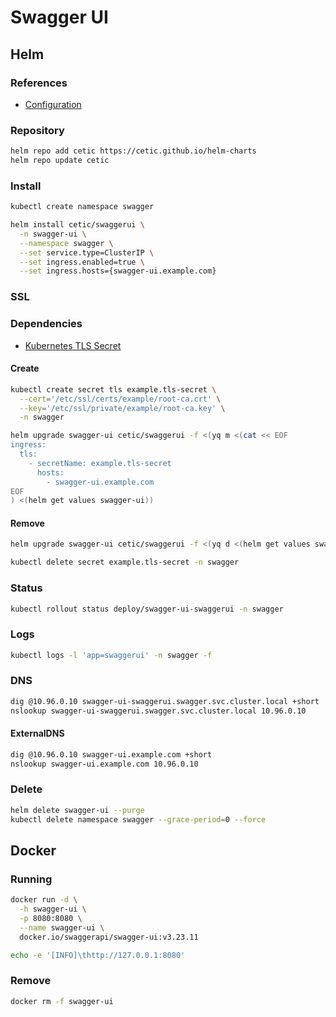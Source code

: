# Swagger UI

## Helm

### References

- [Configuration](https://github.com/cetic/helm-swagger-ui#configuration)

### Repository

```sh
helm repo add cetic https://cetic.github.io/helm-charts
helm repo update cetic
```

### Install

```sh
kubectl create namespace swagger
```

```sh
helm install cetic/swaggerui \
  -n swagger-ui \
  --namespace swagger \
  --set service.type=ClusterIP \
  --set ingress.enabled=true \
  --set ingress.hosts={swagger-ui.example.com}
```

### SSL

### Dependencies

- [Kubernetes TLS Secret](/k8s-tls-secret.md)

#### Create

```sh
kubectl create secret tls example.tls-secret \
  --cert='/etc/ssl/certs/example/root-ca.crt' \
  --key='/etc/ssl/private/example/root-ca.key' \
  -n swagger
```

```sh
helm upgrade swagger-ui cetic/swaggerui -f <(yq m <(cat << EOF
ingress:
  tls:
    - secretName: example.tls-secret
      hosts:
        - swagger-ui.example.com
EOF
) <(helm get values swagger-ui))
```

#### Remove

```sh
helm upgrade swagger-ui cetic/swaggerui -f <(yq d <(helm get values swagger-ui) ingress.tls)

kubectl delete secret example.tls-secret -n swagger
```

### Status

```sh
kubectl rollout status deploy/swagger-ui-swaggerui -n swagger
```

### Logs

```sh
kubectl logs -l 'app=swaggerui' -n swagger -f
```

### DNS

```sh
dig @10.96.0.10 swagger-ui-swaggerui.swagger.svc.cluster.local +short
nslookup swagger-ui-swaggerui.swagger.svc.cluster.local 10.96.0.10
```

#### ExternalDNS

```sh
dig @10.96.0.10 swagger-ui.example.com +short
nslookup swagger-ui.example.com 10.96.0.10
```

### Delete

```sh
helm delete swagger-ui --purge
kubectl delete namespace swagger --grace-period=0 --force
```

## Docker

### Running

```sh
docker run -d \
  -h swagger-ui \
  -p 8080:8080 \
  --name swagger-ui \
  docker.io/swaggerapi/swagger-ui:v3.23.11
```

```sh
echo -e '[INFO]\thttp://127.0.0.1:8080'
```

### Remove

```sh
docker rm -f swagger-ui
```
